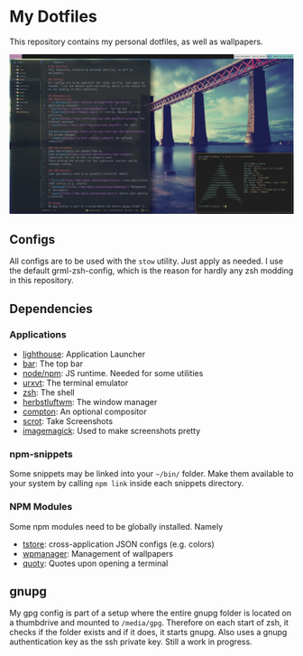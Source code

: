 # My Dotfiles
This repository contains my personal dotfiles, as well as wallpapers.

![Screenshot](scrot.png)

## Configs
All configs are to be used with the `stow` utility. Just apply as needed. I use the default grml-zsh-config, which is the reason for hardly any zsh modding in this repository.

## Dependencies
### Applications
* [lighthouse](https://github.com/emgram769/lighthouse): Application Launcher
* [bar](https://github.com/LemonBoy/bar): The top bar
* [node/npm](https://nodejs.org/): JS runtime. Needed for some utilities
* [urxvt](https://wiki.archlinux.org/index.php/Rxvt-unicode): The terminal emulator
* [zsh](https://wiki.archlinux.org/index.php/Zsh): The shell
* [herbstluftwm](https://wiki.archlinux.org/index.php/Herbstluftwm): The window manager
* [compton](https://github.com/chjj/compton): An optional compositor
* [scrot](https://www.archlinux.org/packages/community/i686/scrot/): Take Screenshots
* [imagemagick](https://www.archlinux.org/packages/extra/i686/imagemagick/): Used to make screenshots pretty

### npm-snippets
Some snippets may be linked into your `~/bin/` folder. Make them available to your system by calling `npm link` inside each snippets directory.

### NPM Modules
Some npm modules need to be globally installed. Namely

* [tstore](https://www.npmjs.com/package/tstore): cross-application JSON configs (e.g. colors)
* [wpmanager](https://www.npmjs.com/package/wpmanager): Management of wallpapers
* [quoty](https://www.npmjs.com/package/quoty): Quotes upon opening a terminal

## gnupg
My gpg config is part of a setup where the entire gnupg folder is located on a thumbdrive and mounted to `/media/gpg`.
Therefore on each start of zsh, it checks if the folder exists and if it does, it starts gnupg. Also uses a gnupg authentication key as the ssh private key. Still a work in progress.

